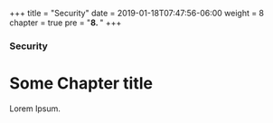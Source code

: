 +++
title = "Security"
date = 2019-01-18T07:47:56-06:00
weight = 8
chapter = true
pre = "<b>8. </b>"
+++

### Security

# Some Chapter title

Lorem Ipsum.